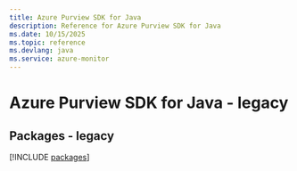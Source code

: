 ```yaml
---
title: Azure Purview SDK for Java
description: Reference for Azure Purview SDK for Java
ms.date: 10/15/2025
ms.topic: reference
ms.devlang: java
ms.service: azure-monitor
---
```

# Azure Purview SDK for Java - legacy
## Packages - legacy
[!INCLUDE [packages](purview-index.md)]